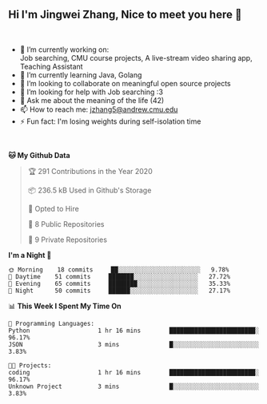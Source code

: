 Hi I'm Jingwei Zhang, Nice to meet you here 👋
---
<br>


- 🔭 I’m currently working on: <br>
    Job searching, CMU course projects, A live-stream video sharing app, Teaching Assistant
- 🌱 I’m currently learning Java, Golang
- 👯 I’m looking to collaborate on meaningful open source projects
- 🤔 I’m looking for help with Job searching :3
- 💬 Ask me about the meaning of the life (42)
- 📫 How to reach me: jzhang5@andrew.cmu.edu
- ⚡ Fun fact: I'm losing weights during self-isolation time
<br>

<!--START_SECTION:waka-->
**🐱 My Github Data** 

> 🏆 291 Contributions in the Year 2020
 > 
> 📦 236.5 kB Used in Github's Storage 
 > 
> 💼 Opted to Hire
 > 
> 📜 8 Public Repositories
 > 
> 🔑 9 Private Repositories 

**I'm a Night 🦉** 

```text
🌞 Morning    18 commits     ██░░░░░░░░░░░░░░░░░░░░░░░   9.78% 
🌆 Daytime    51 commits     ███████░░░░░░░░░░░░░░░░░░   27.72% 
🌃 Evening    65 commits     ████████░░░░░░░░░░░░░░░░░   35.33% 
🌙 Night      50 commits     ██████░░░░░░░░░░░░░░░░░░░   27.17%

```


📊 **This Week I Spent My Time On** 

```text
💬 Programming Languages: 
Python                   1 hr 16 mins        ████████████████████████░   96.17% 
JSON                     3 mins              █░░░░░░░░░░░░░░░░░░░░░░░░   3.83%

🐱‍💻 Projects: 
coding                   1 hr 16 mins        ████████████████████████░   96.17% 
Unknown Project          3 mins              █░░░░░░░░░░░░░░░░░░░░░░░░   3.83%

```


<!--END_SECTION:waka-->
